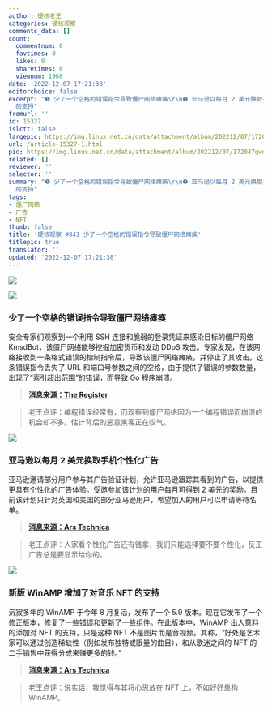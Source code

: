 ```yaml
---
author: 硬核老王
categories: 硬核观察
comments_data: []
count:
  commentnum: 0
  favtimes: 0
  likes: 0
  sharetimes: 0
  viewnum: 1968
date: '2022-12-07 17:21:38'
editorchoice: false
excerpt: "❶ 少了一个空格的错误指令导致僵尸网络瘫痪\r\n❷ 亚马逊以每月 2 美元换取手机个性化广告\r\n❸ 新版 WinAMP 增加了对音乐 NFT
  的支持"
fromurl: ''
id: 15327
islctt: false
largepic: https://img.linux.net.cn/data/attachment/album/202212/07/172047qwdqpqbah7mhbhib.jpg
url: /article-15327-1.html
pic: https://img.linux.net.cn/data/attachment/album/202212/07/172047qwdqpqbah7mhbhib.jpg.thumb.jpg
related: []
reviewer: ''
selector: ''
summary: "❶ 少了一个空格的错误指令导致僵尸网络瘫痪\r\n❷ 亚马逊以每月 2 美元换取手机个性化广告\r\n❸ 新版 WinAMP 增加了对音乐 NFT
  的支持"
tags:
- 僵尸网络
- 广告
- NFT
thumb: false
title: '硬核观察 #843 少了一个空格的错误指令导致僵尸网络瘫痪'
titlepic: true
translator: ''
updated: '2022-12-07 17:21:38'
---
```


![](/data/attachment/album/202212/07/172047qwdqpqbah7mhbhib.jpg)


![](/data/attachment/album/202212/07/172058eoj5zh6cvc4zp7vu.jpg)


### 少了一个空格的错误指令导致僵尸网络瘫痪


安全专家们观察到一个利用 SSH 连接和脆弱的登录凭证来感染目标的僵尸网络 KmsdBot，该僵尸网络能够挖掘加密货币和发动 DDoS 攻击。专家发现，在该网络接收到一条格式错误的控制指令后，导致该僵尸网络瘫痪，并停止了其攻击。这条错误指令丢失了 URL 和端口号参数之间的空格，由于提供了错误的参数数量，出现了“索引超出范围”的错误，而导致 Go 程序崩溃。



> 
> **[消息来源：The Register](https://www.theregister.com/2022/12/06/botnet_kmsdbot_typo_code)**
> 
> 
> 



> 
> 老王点评：编程错误经常有，而观察到僵尸网络因为一个编程错误而崩溃的机会却不多。估计背后的恶意黑客正在叹气。
> 
> 
> 


![](/data/attachment/album/202212/07/172108s5jz4jidv2zv2wgv.jpg)


### 亚马逊以每月 2 美元换取手机个性化广告


亚马逊邀请部分用户参与其广告验证计划，允许亚马逊跟踪其看到的广告，以提供更具有个性化的广告体验。受邀参加该计划的用户每月可得到 2 美元的奖励。目前该计划只针对英国和美国的部分亚马逊用户，希望加入的用户可以申请等待名单。



> 
> **[消息来源：Ars Technica](https://arstechnica.com/gadgets/2022/12/amazon-offering-a-whopping-2-month-to-let-it-stalk-your-phone/)**
> 
> 
> 



> 
> 老王点评：人家看个性化广告还有钱拿，我们只能选择要不要个性化，反正广告总是要显示给你的。
> 
> 
> 


![](/data/attachment/album/202212/07/172123tbykw8qmb8qqw8ka.jpg)


### 新版 WinAMP 增加了对音乐 NFT 的支持


沉寂多年的 WinAMP 于今年 8 月复活，发布了一个 5.9 版本。现在它发布了一个修正版本，修复了一些错误和更新了一些组件。在此版本中，WinAMP 出人意料的添加对 NFT 的支持，只是这种 NFT 不是图片而是音视频。其称，“好处是艺术家可以通过创造稀缺性（例如发布独特或限量的曲目），和从歌迷之间的 NFT 的二手销售中获得分成来赚更多的钱。”



> 
> **[消息来源：Ars Technica](https://arstechnica.com/gadgets/2022/12/new-winamp-update-adds-features-fixes-and-sigh-support-for-music-nfts/)**
> 
> 
> 



> 
> 老王点评：说实话，我觉得与其将心思放在 NFT 上，不如好好重构 WinAMP。
> 
> 
>